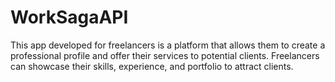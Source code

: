 # WorkSagaAPI
This app developed for freelancers is a platform that allows them to create a professional profile and offer their services to potential clients. Freelancers can showcase their skills, experience, and portfolio to attract clients.
